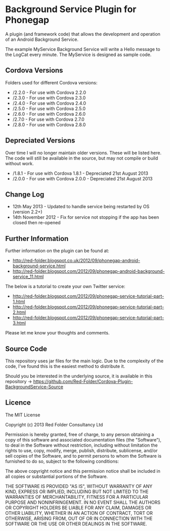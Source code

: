 # Background Service Plugin for Phonegap #

A plugin (and framework code) that allows the development and operation of an Android Background Service.

The example MyService Background Service will write a Hello message to the LogCat every minute.  The MyService is designed as sample code.

## Cordova Versions ##

Folders used for different Cordova versions:

* /2.2.0 - For use with Cordova 2.2.0
* /2.3.0 - For use with Cordova 2.3.0
* /2.4.0 - For use with Cordova 2.4.0
* /2.5.0 - For use with Cordova 2.5.0
* /2.6.0 - For use with Cordova 2.6.0
* /2.7.0 - For use with Cordova 2.7.0
* /2.8.0 - For use with Cordova 2.8.0

## Depreciated Versions ##

Over time I will no longer maintain older versions.  These will be listed here.  The code will still be available in the source, but may not compile or build without work.

* /1.8.1 - For use with Cordova 1.8.1 - Depreciated 21st August 2013
* /2.0.0 - For use with Cordova 2.0.0 - Depreciated 21st August 2013


## Change Log ##

* 12th May 2013 - Updated to handle service being restarted by OS (version 2.2+)
* 14th November 2012 - Fix for service not stopping if the app has been closed then re-opened

## Further Information ##

Further information on the plugin can be found at:

* http://red-folder.blogspot.co.uk/2012/09/phonegap-android-background-service.html
* http://red-folder.blogspot.com/2012/09/phonegap-android-background-service_11.html

The below is a tutorial to create your own Twitter service:

* http://red-folder.blogspot.com/2012/09/phonegap-service-tutorial-part-1.html
* http://red-folder.blogspot.com/2012/09/phonegap-service-tutorial-part-2.html
* http://red-folder.blogspot.com/2012/09/phonegap-service-tutorial-part-3.html

Please let me know your thoughts and comments.

## Source Code ##

This repository uses jar files for the main logic.  Due to the complexity of the code, I've found this is the easiest method to distribute it.

Should you be interested in the underlying source, it is available in this repository -> https://github.com/Red-Folder/Cordova-Plugin-BackgroundService-Source

## Licence ##

The MIT License

Copyright (c) 2013 Red Folder Consultancy Ltd

Permission is hereby granted, free of charge, to any person obtaining a copy of this software and associated documentation files (the "Software"), to deal in the Software without restriction, including without limitation the rights to use, copy, modify, merge, publish, distribute, sublicense, and/or sell copies of the Software, and to permit persons to whom the Software is furnished to do so, subject to the following conditions:

The above copyright notice and this permission notice shall be included in all copies or substantial portions of the Software.

THE SOFTWARE IS PROVIDED "AS IS", WITHOUT WARRANTY OF ANY KIND, EXPRESS OR IMPLIED, INCLUDING BUT NOT LIMITED TO THE WARRANTIES OF MERCHANTABILITY, FITNESS FOR A PARTICULAR PURPOSE AND NONINFRINGEMENT. IN NO EVENT SHALL THE AUTHORS OR COPYRIGHT HOLDERS BE LIABLE FOR ANY CLAIM, DAMAGES OR OTHER LIABILITY, WHETHER IN AN ACTION OF CONTRACT, TORT OR OTHERWISE, ARISING FROM, OUT OF OR IN CONNECTION WITH THE SOFTWARE OR THE USE OR OTHER DEALINGS IN THE SOFTWARE.

